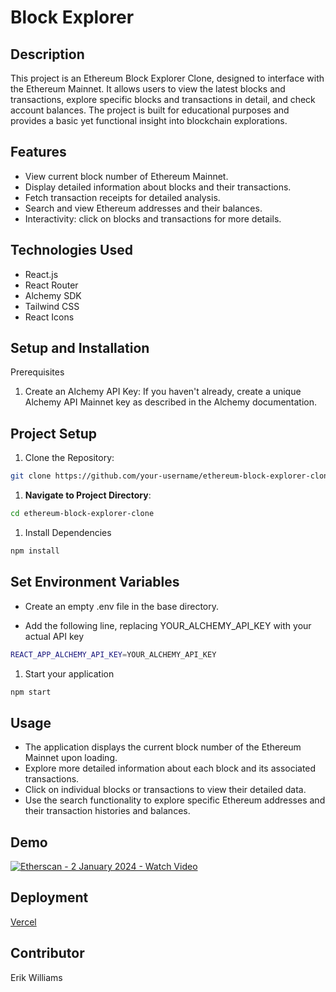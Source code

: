 # Block Explorer

## Description

This project is an Ethereum Block Explorer Clone, designed to interface with the Ethereum Mainnet. It allows users to view the latest blocks and transactions, explore specific blocks and transactions in detail, and check account balances. The project is built for educational purposes and provides a basic yet functional insight into blockchain explorations.

## Features

- View current block number of Ethereum Mainnet.
- Display detailed information about blocks and their transactions.
- Fetch transaction receipts for detailed analysis.
- Search and view Ethereum addresses and their balances.
- Interactivity: click on blocks and transactions for more details.

## Technologies Used

- React.js
- React Router
- Alchemy SDK
- Tailwind CSS
- React Icons

## Setup and Installation

Prerequisites

1. Create an Alchemy API Key: If you haven't already, create a unique Alchemy API Mainnet key as described in the Alchemy documentation.

## Project Setup

1. Clone the Repository:

```bash
git clone https://github.com/your-username/ethereum-block-explorer-clone.git
```

1. **Navigate to Project Directory**:

```bash
cd ethereum-block-explorer-clone
```

1. Install Dependencies

```bash
npm install
```

## Set Environment Variables

- Create an empty .env file in the base directory.

- Add the following line, replacing YOUR_ALCHEMY_API_KEY with your actual API key

```bash
REACT_APP_ALCHEMY_API_KEY=YOUR_ALCHEMY_API_KEY

```

1. Start your application

```bash
npm start
```

## Usage

- The application displays the current block number of the Ethereum Mainnet upon loading.
- Explore more detailed information about each block and its associated transactions.
- Click on individual blocks or transactions to view their detailed data.
- Use the search functionality to explore specific Ethereum addresses and their transaction histories and balances.

## Demo

[![Etherscan - 2 January 2024 - Watch Video](https://cdn.loom.com/sessions/thumbnails/5b59365c1e6b416993dcd8f42c280e12-with-play.gif)](https://www.loom.com/share/5b59365c1e6b416993dcd8f42c280e12)

## Deployment

[Vercel]()

## Contributor

Erik Williams
